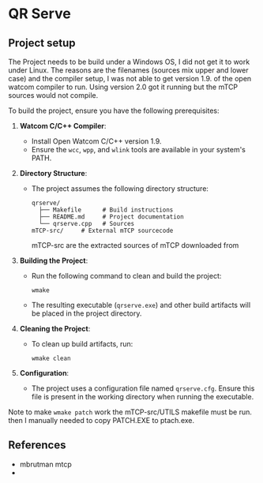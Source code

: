 # QR Serve


## Project setup
The Project needs to be build under a Windows OS, I did not get it to work under Linux. The reasons are the filenames (sources mix upper and lower case) and the compiler setup, I was not able to get version 1.9. of the open watcom compiler to run. Using version 2.0 got it running but the mTCP sources would not compile.

To build the project, ensure you have the following prerequisites:

1. **Watcom C/C++ Compiler**:
   - Install Open Watcom C/C++ version 1.9.
   - Ensure the `wcc`, `wpp`, and `wlink` tools are available in your system's PATH.

2. **Directory Structure**:
   - The project assumes the following directory structure:
     ```
     qrserve/
       ├── Makefile      # Build instructions
       ├── README.md     # Project documentation
       └── qrserve.cpp   # Sources
     mTCP-src/     # External mTCP sourcecode
     ```
     mTCP-src are the extracted sources of mTCP downloaded from 

3. **Building the Project**:
   - Run the following command to clean and build the project:
     ```
     wmake
     ```
   - The resulting executable (`qrserve.exe`) and other build artifacts will be placed in the project directory.

4. **Cleaning the Project**:
   - To clean up build artifacts, run:
     ```
     wmake clean
     ```

5. **Configuration**:
   - The project uses a configuration file named `qrserve.cfg`. Ensure this file is present in the working directory when running the executable.

Note to make `wmake patch` work the mTCP-src/UTILS makefile must be run. then I manually needed to copy PATCH.EXE to ptach.exe.

## References
- mbrutman mtcp
- 